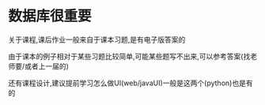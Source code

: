 # 数据库很重要

关于课程,课后作业一般来自于课本习题,是有电子版答案的

由于课本的例子相对于某些习题比较简单,可能某些题写不出来,可以参考答案(找老师要/或者上一届的)

还有课程设计,建议提前学习怎么做UI(web/javaUI)一般是这两个(python)也是有的
